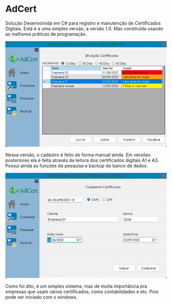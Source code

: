 # AdCert
Solução Desenvolvida em C# para registro e manutenção de Certificados Digitais. 
Está é a uma simples versão, a versão 1.0. Mas construída usando as melhores práticas de programação.

![alt text](imagens/telainicialadcert.jpg)

Nessa versão, o cadastro é feito de forma manual ainda. Em versões posteriores ela é feita através da leitura dos certificados digitais A1 e A3.
Possui ainda as funções de pesquisa e backup do banco de dados.

![alt text](imagens/cadastroadcert.jpg)

Como foi dito, é um simples sistema, mas de muita importância pra empresas que usam vários certificados, como contabilidades e etc.
Pois pode ser iniciado com o windows.


